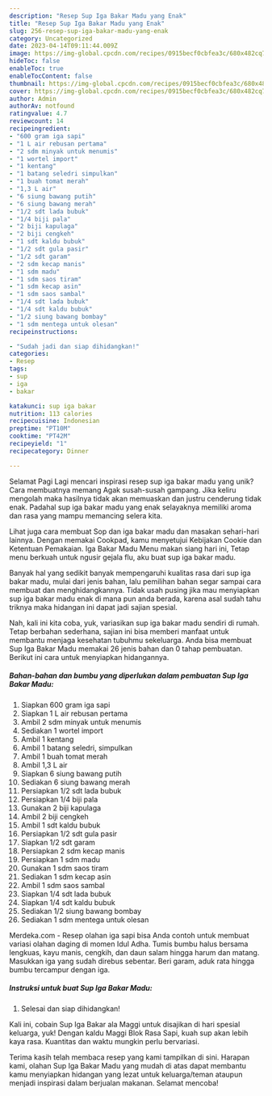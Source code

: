```yaml
---
description: "Resep Sup Iga Bakar Madu yang Enak"
title: "Resep Sup Iga Bakar Madu yang Enak"
slug: 256-resep-sup-iga-bakar-madu-yang-enak
category: Uncategorized
date: 2023-04-14T09:11:44.009Z
image: https://img-global.cpcdn.com/recipes/0915becf0cbfea3c/680x482cq70/sup-iga-bakar-madu-foto-resep-utama.jpg
hideToc: false
enableToc: true
enableTocContent: false
thumbnail: https://img-global.cpcdn.com/recipes/0915becf0cbfea3c/680x482cq70/sup-iga-bakar-madu-foto-resep-utama.jpg
cover: https://img-global.cpcdn.com/recipes/0915becf0cbfea3c/680x482cq70/sup-iga-bakar-madu-foto-resep-utama.jpg
author: Admin
authorAv: notfound
ratingvalue: 4.7
reviewcount: 14
recipeingredient:
- "600 gram iga sapi"
- "1 L air rebusan pertama"
- "2 sdm minyak untuk menumis"
- "1 wortel import"
- "1 kentang"
- "1 batang seledri simpulkan"
- "1 buah tomat merah"
- "1,3 L air"
- "6 siung bawang putih"
- "6 siung bawang merah"
- "1/2 sdt lada bubuk"
- "1/4 biji pala"
- "2 biji kapulaga"
- "2 biji cengkeh"
- "1 sdt kaldu bubuk"
- "1/2 sdt gula pasir"
- "1/2 sdt garam"
- "2 sdm kecap manis"
- "1 sdm madu"
- "1 sdm saos tiram"
- "1 sdm kecap asin"
- "1 sdm saos sambal"
- "1/4 sdt lada bubuk"
- "1/4 sdt kaldu bubuk"
- "1/2 siung bawang bombay"
- "1 sdm mentega untuk olesan"
recipeinstructions:

- "Sudah jadi dan siap dihidangkan!"
categories:
- Resep
tags:
- sup
- iga
- bakar

katakunci: sup iga bakar 
nutrition: 113 calories
recipecuisine: Indonesian
preptime: "PT10M"
cooktime: "PT42M"
recipeyield: "1"
recipecategory: Dinner

---
```



Selamat Pagi Lagi mencari inspirasi resep sup iga bakar madu yang unik? Cara membuatnya memang Agak susah-susah gampang. Jika keliru mengolah maka hasilnya tidak akan memuaskan dan justru cenderung tidak enak. Padahal sup iga bakar madu yang enak selayaknya memiliki aroma dan rasa yang mampu memancing selera kita.


Lihat juga cara membuat Sop dan iga bakar madu dan masakan sehari-hari lainnya. Dengan memakai Cookpad, kamu menyetujui Kebijakan Cookie dan Ketentuan Pemakaian. Iga Bakar Madu Menu makan siang hari ini, Tetap menu berkuah untuk ngusir gejala flu, aku buat sup iga bakar madu.

Banyak hal yang sedikit banyak mempengaruhi kualitas rasa dari sup iga bakar madu, mulai dari jenis bahan, lalu pemilihan bahan segar sampai cara membuat dan menghidangkannya. Tidak usah pusing jika mau menyiapkan sup iga bakar madu enak di mana pun anda berada, karena asal sudah tahu triknya maka hidangan ini dapat jadi sajian spesial.


Nah, kali ini kita coba, yuk, variasikan sup iga bakar madu sendiri di rumah. Tetap berbahan sederhana, sajian ini bisa memberi manfaat untuk membantu menjaga kesehatan tubuhmu sekeluarga. Anda bisa membuat Sup Iga Bakar Madu memakai 26 jenis bahan dan 0 tahap pembuatan. Berikut ini cara untuk menyiapkan hidangannya.

<!--inarticleads1-->

##### Bahan-bahan dan bumbu yang diperlukan dalam pembuatan Sup Iga Bakar Madu:

1. Siapkan 600 gram iga sapi
1. Siapkan 1 L air rebusan pertama
1. Ambil 2 sdm minyak untuk menumis
1. Sediakan 1 wortel import
1. Ambil 1 kentang
1. Ambil 1 batang seledri, simpulkan
1. Ambil 1 buah tomat merah
1. Ambil 1,3 L air
1. Siapkan 6 siung bawang putih
1. Sediakan 6 siung bawang merah
1. Persiapkan 1/2 sdt lada bubuk
1. Persiapkan 1/4 biji pala
1. Gunakan 2 biji kapulaga
1. Ambil 2 biji cengkeh
1. Ambil 1 sdt kaldu bubuk
1. Persiapkan 1/2 sdt gula pasir
1. Siapkan 1/2 sdt garam
1. Persiapkan 2 sdm kecap manis
1. Persiapkan 1 sdm madu
1. Gunakan 1 sdm saos tiram
1. Sediakan 1 sdm kecap asin
1. Ambil 1 sdm saos sambal
1. Siapkan 1/4 sdt lada bubuk
1. Siapkan 1/4 sdt kaldu bubuk
1. Sediakan 1/2 siung bawang bombay
1. Sediakan 1 sdm mentega untuk olesan


Merdeka.com - Resep olahan iga sapi bisa Anda contoh untuk membuat variasi olahan daging di momen Idul Adha. Tumis bumbu halus bersama lengkuas, kayu manis, cengkih, dan daun salam hingga harum dan matang. Masukkan iga yang sudah direbus sebentar. Beri garam, aduk rata hingga bumbu tercampur dengan iga. 

<!--inarticleads2-->

##### Instruksi untuk buat Sup Iga Bakar Madu:


1. Selesai dan siap dihidangkan!

Kali ini, cobain Sup Iga Bakar ala Maggi untuk disajikan di hari spesial keluarga, yuk! Dengan kaldu Maggi Blok Rasa Sapi, kuah sup akan lebih kaya rasa. Kuantitas dan waktu mungkin perlu bervariasi. 

Terima kasih telah membaca resep yang kami tampilkan di sini. Harapan kami, olahan Sup Iga Bakar Madu yang mudah di atas dapat membantu kamu menyiapkan hidangan yang lezat untuk keluarga/teman ataupun menjadi inspirasi dalam berjualan makanan. Selamat mencoba!
